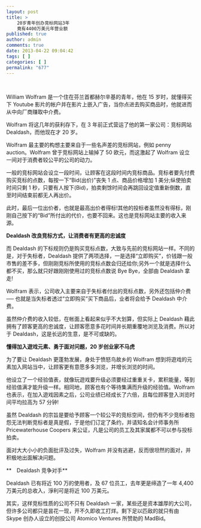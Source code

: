 ```yaml
---
layout: post
title: >
    20岁青年创办竞标网站3年
    竟有4400万美元年营业额
published: true
author: admin
comments: true
date: 2013-04-22 09:04:42
tags: [ ]
categories: [ ]
permalink: "677"
---
```


  
&nbsp;

William Wolfram 是一个住在芬兰首都赫尔辛基的青年，他在 15 岁时，就懂得买下 Youtube 影片的帐户并在影片上嵌入广告，当你点进去购买商品时，他就进而从中向厂商赚取中介费。

Wolfram 将这几年的获利存下，在 3 年前正式营运了他的第一家公司：竞标网站 Dealdash，而他现在才 20 岁。

Wolfram 最主要的构想主要来自于一些名声差的竞标网站，例如 penny auction。Wolfram 曾于竞标网站上输掉了 50 欧元，而这激起了 Wolfram 设立一间对于消费者较公平的公司的动力。

一般的竞标网站会设立一段时间，让顾客在这段时间内竞标商品。竞标者要先付费购买竞标的点数，每按一下“Bid(出价)”丧失 1 点、商品价格增加 1 美分;纵使拍卖时间只剩 1 秒，只要有人按下(Bid)，拍卖剩馀时间会再跳回设定值重新倒数，直至时间结束前都无人再出价。

此时，最后一位出价者，也就是最高出价者得标!其他的投标者虽然没有得标，刚刚自己按下的“Bid”所付出的代价，也要不回来。这也是竞标网站主要的收入来源。

**Dealdash 改良竞标方式，让消费者有更高的忠诚度**

而 Dealdash 的下标规则仍是购买竞标点数，大致与先前的竞标网站一样。不同的是，对于失标者，Dealdash 提供了两项选择，一是选择“立即购买”，价钱跟一般市售的差不多，但刚刚竞标所使用的竞标点数会归还给你;另外一个就是选择什么都不买，那么就只好跟刚刚使用过的竞标点数说 Bye Bye，全部由 Dealdash 拿走!

Wolfram 表示，公司收入主要来自于失标者付出的竞标点数，另外还包括仲介费 ── 也就是当失标者透过“立即购买”买下商品后，业者将会给予 Dealdash 中介费。

虽然仲介费的收入较低，在帐面上看起来似乎不大划算，但实际上 Dealdash 藉此拥有了顾客更高的忠诚度，让顾客愿意多花时间并长期重覆地浏览及消费。所以对于 Dealdash，这是长远的生意，是不可或缺的。

**懂得加入遊戏元素、勇于面对问题，20 岁创业家不马虎**

为了要让 Dealdash 更蓬勃发展，身处于愤怒鸟故乡的 Wolfram 想到将遊戏的元素加入网站当中，让顾客更有意愿多多浏览，并增长浏览的时间。

他设立了一个经验值表，就像玩遊戏要升级必须要经过重重关卡，累积能量，等到经验值满才能升级一样。相同地，顾客也有个等待集满而升级的经验值。Wolfram 也表示，在加入遊戏因素之后，公司业绩已经成长了六倍，且每位顾客登入浏览时间平均拉高为 57 分钟!

虽然 Dealdash 的宗旨是要给予顾客一个较公平的竞标空间，但仍有不少竞标者抱怨无法判断竞标者是真是假，于是他们订定了条约，并请知名会计师事务所 Pricewaterhouse Coopers 来公证，凡是公司的员工及其家属都不可以参与投标拍卖。

面对大大小小的负面批评及过失，Wolfram 并没有逃避，反而很坦然的面对，并积极地出面解决问题。

**　Dealdash 竞争对手**

Dealdash 已有将近 100 万的使用者，及 67 位员工，去年更是缔造了一年 4,400 万美元的总收入，淨利可是将近 100 万美元。

其实，这样竞标性质的公司不只有 Dealdash 一家，某些还是资本雄厚的大公司，但许多公司都只是昙花一现，开不久即收工打烊。剩下足以匹敌的就只有由 Skype 创办人设立的创投公司 Atomico Ventures 所赞助的 MadBid。